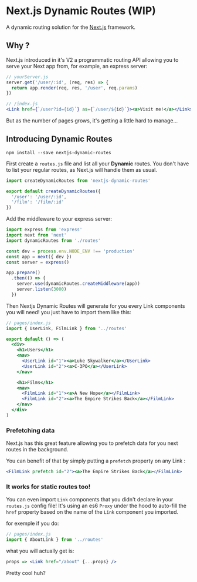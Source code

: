 # Next.js Dynamic Routes (WIP)

A dynamic routing solution for the [Next.js](https://github.com/zeit/next.js)
framework.

## Why ?

Next.js introduced in it's V2 a programmatic routing API allowing you to serve your
Next app from, for example, an express server:

```js
// yourServer.js
server.get('/user/:id', (req, res) => {
  return app.render(req, res, '/user', req.params)
})
```
```jsx
// /index.js
<Link href={`/user?id={id}`} as={`/user/${id}`}><a>Visit me!</a></Link>
```

But as the number of pages grows, it's getting a little hard to manage...

## Introducing Dynamic Routes

```
npm install --save nextjs-dynamic-routes
```

First create a `routes.js` file and list all your **Dynamic** routes.
You don't have to list your regular routes, as Next.js will handle them as usual.

```js
import createDynamicRoutes from 'nextjs-dynamic-routes'

export default createDynamicRoutes({
  '/user': '/user/:id',
  '/film': '/film/:id'
})
```

Add the middleware to your express server:
```js
import express from 'express'
import next from 'next'
import dynamicRoutes from './routes'

const dev = process.env.NODE_ENV !== 'production'
const app = next({ dev })
const server = express()

app.prepare()
  .then(() => {
    server.use(dynamicRoutes.createMiddleware(app))
    server.listen(3000)
  })
```

Then Nextjs Dynamic Routes will generate for you every Link components you will
need! you just have to import them like this:

```jsx
// pages/index.js
import { UserLink, FilmLink } from '../routes'

export default () => (
  <div>
    <h1>Users</h1>
    <nav>
      <UserLink id="1"><a>Luke Skywalker</a></UserLink>
      <UserLink id="2"><a>C-3PO</a></UserLink>
    </nav>

    <h1>Films</h1>
    <nav>
      <FilmLink id="1"><a>A New Hope</a></FilmLink>
      <FilmLink id="2"><a>The Empire Strikes Back</a></FilmLink>
    </nav>
  </div>
)
```

### Prefetching data
Next.js has this great feature allowing you to prefetch data for you next routes
in the background.

You can benefit of that by simply putting a `prefetch` property on any Link :

```jsx
<FilmLink prefetch id="2"><a>The Empire Strikes Back</a></FilmLink>
```

### It works for static routes too!

You can even import `Link` components that you didn't declare in your `routes.js`
config file! It's using an es6 `Proxy` under the hood to auto-fill the `href` property
based on the name of the `Link` component you imported.

for exemple if you do:
```js
// pages/index.js
import { AboutLink } from '../routes'
```
what you will actually get is:
```jsx
props => <Link href="/about" {...props} />
```
Pretty cool huh?
